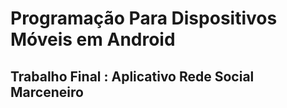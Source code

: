 # Programação Para Dispositivos Móveis em Android
## Trabalho Final : Aplicativo Rede Social Marceneiro
